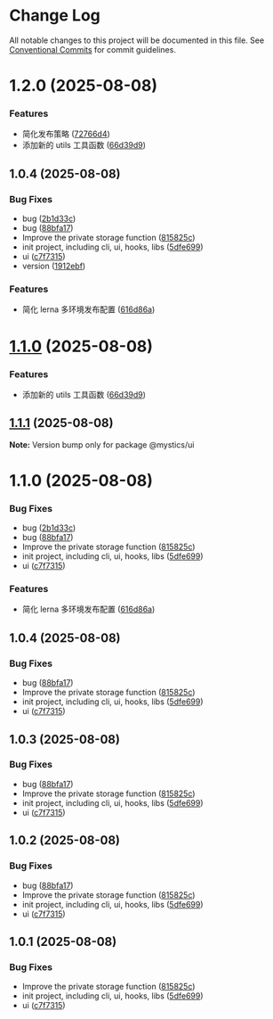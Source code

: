 # Change Log

All notable changes to this project will be documented in this file.
See [Conventional Commits](https://conventionalcommits.org) for commit guidelines.

# 1.2.0 (2025-08-08)


### Features

* 简化发布策略 ([72766d4](https://github.com/a-fan-l/mystics/commit/72766d4c09e71f7552d1f90cc67a297d9e256b2b))
* 添加新的 utils 工具函数 ([66d39d9](https://github.com/a-fan-l/mystics/commit/66d39d93cfcff421319a7b523f0becb4dd2a5180))



## 1.0.4 (2025-08-08)


### Bug Fixes

* bug ([2b1d33c](https://github.com/a-fan-l/mystics/commit/2b1d33c58b52054fc4a60cc13bf15ff3d904ca23))
* bug ([88bfa17](https://github.com/a-fan-l/mystics/commit/88bfa176db4424afc79a8a5f2106af67192752b6))
* Improve the private storage function ([815825c](https://github.com/a-fan-l/mystics/commit/815825ce3b2f19f92dc9221cf76c5db851b57a3c))
* init project, including cli, ui, hooks, libs ([5dfe699](https://github.com/a-fan-l/mystics/commit/5dfe699b143c3d0776624cef7df354e917376096))
* ui ([c7f7315](https://github.com/a-fan-l/mystics/commit/c7f7315807bffdb8d7bcbab526bc1d2c296350fe))
* version ([1912ebf](https://github.com/a-fan-l/mystics/commit/1912ebf5868f4dfdf91e17eb4f2f97dd52fcca29))


### Features

* 简化 lerna 多环境发布配置 ([616d86a](https://github.com/a-fan-l/mystics/commit/616d86ae53d649a9bdc9840f838f11396a88098b))





# [1.1.0](https://github.com/a-fan-l/mystics/compare/v1.0.4...v1.1.0) (2025-08-08)


### Features

* 添加新的 utils 工具函数 ([66d39d9](https://github.com/a-fan-l/mystics/commit/66d39d93cfcff421319a7b523f0becb4dd2a5180))





## [1.1.1](https://github.com/a-fan-l/mystics/compare/v1.0.4...v1.1.1) (2025-08-08)

**Note:** Version bump only for package @mystics/ui





# 1.1.0 (2025-08-08)


### Bug Fixes

* bug ([2b1d33c](https://github.com/a-fan-l/mystics/commit/2b1d33c58b52054fc4a60cc13bf15ff3d904ca23))
* bug ([88bfa17](https://github.com/a-fan-l/mystics/commit/88bfa176db4424afc79a8a5f2106af67192752b6))
* Improve the private storage function ([815825c](https://github.com/a-fan-l/mystics/commit/815825ce3b2f19f92dc9221cf76c5db851b57a3c))
* init project, including cli, ui, hooks, libs ([5dfe699](https://github.com/a-fan-l/mystics/commit/5dfe699b143c3d0776624cef7df354e917376096))
* ui ([c7f7315](https://github.com/a-fan-l/mystics/commit/c7f7315807bffdb8d7bcbab526bc1d2c296350fe))


### Features

* 简化 lerna 多环境发布配置 ([616d86a](https://github.com/a-fan-l/mystics/commit/616d86ae53d649a9bdc9840f838f11396a88098b))





## 1.0.4 (2025-08-08)


### Bug Fixes

* bug ([88bfa17](https://github.com/a-fan-l/mystics/commit/88bfa176db4424afc79a8a5f2106af67192752b6))
* Improve the private storage function ([815825c](https://github.com/a-fan-l/mystics/commit/815825ce3b2f19f92dc9221cf76c5db851b57a3c))
* init project, including cli, ui, hooks, libs ([5dfe699](https://github.com/a-fan-l/mystics/commit/5dfe699b143c3d0776624cef7df354e917376096))
* ui ([c7f7315](https://github.com/a-fan-l/mystics/commit/c7f7315807bffdb8d7bcbab526bc1d2c296350fe))





## 1.0.3 (2025-08-08)


### Bug Fixes

* bug ([88bfa17](https://github.com/a-fan-l/mystics/commit/88bfa176db4424afc79a8a5f2106af67192752b6))
* Improve the private storage function ([815825c](https://github.com/a-fan-l/mystics/commit/815825ce3b2f19f92dc9221cf76c5db851b57a3c))
* init project, including cli, ui, hooks, libs ([5dfe699](https://github.com/a-fan-l/mystics/commit/5dfe699b143c3d0776624cef7df354e917376096))
* ui ([c7f7315](https://github.com/a-fan-l/mystics/commit/c7f7315807bffdb8d7bcbab526bc1d2c296350fe))





## 1.0.2 (2025-08-08)


### Bug Fixes

* bug ([88bfa17](https://github.com/a-fan-l/mystics/commit/88bfa176db4424afc79a8a5f2106af67192752b6))
* Improve the private storage function ([815825c](https://github.com/a-fan-l/mystics/commit/815825ce3b2f19f92dc9221cf76c5db851b57a3c))
* init project, including cli, ui, hooks, libs ([5dfe699](https://github.com/a-fan-l/mystics/commit/5dfe699b143c3d0776624cef7df354e917376096))
* ui ([c7f7315](https://github.com/a-fan-l/mystics/commit/c7f7315807bffdb8d7bcbab526bc1d2c296350fe))





## 1.0.1 (2025-08-08)


### Bug Fixes

* Improve the private storage function ([815825c](https://github.com/a-fan-l/mystics/commit/815825ce3b2f19f92dc9221cf76c5db851b57a3c))
* init project, including cli, ui, hooks, libs ([5dfe699](https://github.com/a-fan-l/mystics/commit/5dfe699b143c3d0776624cef7df354e917376096))
* ui ([c7f7315](https://github.com/a-fan-l/mystics/commit/c7f7315807bffdb8d7bcbab526bc1d2c296350fe))
